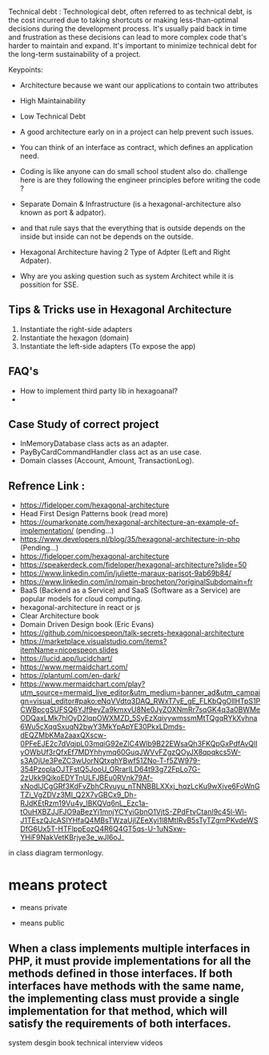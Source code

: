 Technical debt : Technological debt, often referred to as technical debt, is the cost incurred due to taking shortcuts or making less-than-optimal decisions during the development process. It's usually paid back in time and frustration as these decisions can lead to more complex code that's harder to maintain and expand. It's important to minimize technical debt for the long-term sustainability of a project.



Keypoints:
- Architecture because we want our applications to contain two attributes
- High Maintainability
- Low Technical Debt

- A good architecture early on in a project can help prevent such issues.
- You can think of an interface as contract, which defines an application need.

- Coding is like anyone can do small school student also do. challenge here is are they following the engineer principles before writing the code ?
- Separate Domain & Infrastructure (is a hexagonal-architecture also known as port & adpator).
- and that rule says that the everything that is outside depends on the inside but inside can not be depends on the outside.
- Hexagonal Architecture having 2 Type of Adpter (Left and Right Adpater).
- Why are you asking question such as system Architect while it is possition for SSE.

## Tips & Tricks use in Hexagonal Architecture
1. Instantiate the right-side adapters
2. Instantiate the hexagon (domain)
3. Instantiate the left-side adapters (To expose the app)


## FAQ's
- How to implement third party lib in hexagoanal?
- 

## Case Study of correct project
- InMemoryDatabase class acts as an adapter.
- PayByCardCommandHandler class act as an use case.
- Domain classes (Account, Amount, TransactionLog).


## Refrence Link :
- https://fideloper.com/hexagonal-architecture
- Head First Design Patterns book (read more)
- https://oumarkonate.com/hexagonal-architecture-an-example-of-implementation/ (pending...)
- https://www.developers.nl/blog/35/hexagonal-architecture-in-php (Pending...)
- https://fideloper.com/hexagonal-architecture
- https://speakerdeck.com/fideloper/hexagonal-architecture?slide=50
- https://www.linkedin.com/in/juliette-maraux-parisot-9ab69b84/
- https://www.linkedin.com/in/romain-brocheton/?originalSubdomain=fr
- BaaS (Backend as a Service) and SaaS (Software as a Service) are popular models for cloud computing. 
- hexagonal-architecture in react or js
- Clear Architecture book
- Domain Driven Design book (Eric Evans)
- https://github.com/nicoespeon/talk-secrets-hexagonal-architecture
- https://marketplace.visualstudio.com/items?itemName=nicoespeon.slides
- https://lucid.app/lucidchart/
- https://www.mermaidchart.com/
- https://plantuml.com/en-dark/
- https://www.mermaidchart.com/play?utm_source=mermaid_live_editor&utm_medium=banner_ad&utm_campaign=visual_editor#pako:eNqVVdtq3DAQ_RWxT7vE_gE_FLKbQgOllHTpS1PCWBpcgSUFSQ6YJf9eyZa9kmxvU8Ne0JyZOXNmRr7sqGK4q3a0BWMeODQaxLMk7hlOyD2lqpOWXMZD_5SyEzXqivywmssmMtTQgqRYkXvhna6Wu5cXqqSxuqN2bwY3MkYpApYE30PkxLDmds-dEQZMbKMa2aaxQXscw-0PFeEJE2c7dVqjpL03mqiG92eZlC4Wlb9B22EWsaQh3FKQpGxPdfAvQlIyOWbUf3rQfxEf7MDYhhymq60GuqJWVvFZgzQOyJX8qpqkcs5W-s3AOjUe3PeZC3wUorNQtxghYBwf51ZNo-T-f5ZW979-354PzoplaOJTFstQ5JooU_ORrarlLD64t93g72FpLo7G-2zUkk9QikoEDYTnULFJBEu0RVnk79Af-xNodlJCgGRf3KdFvZbhCRvuyu_nTNNBBLXXxj_hqzLcKu9wXjve6FoWnGTZi_VgZDVz3MI_Q2X7vGBCx9_Dh-RJdKEtRzm19Vu4y_IBKQVq6nL_Ezc1a-tOuHXBZJJFJO9aBezYj1mnjYCYyiGbnO1VjtS-ZPdFtvCtanI9c45l-Wl-J1TEszQJcASIYHfaQ4MBsTWzaUjlZEeXyi1l8MtIRvB5sTyTZgmPKvdeWSDfG6Ux5T-HTFlppEozQ4R6Q4GT5qs-U-1uNSxw-YHiF9NakVetKBrjye3e_wJI6oJ_




in class diagram termonlogy.
# means protect
- means private
+ means public


## When a class implements multiple interfaces in PHP, it must provide implementations for all the methods defined in those interfaces. If both interfaces have methods with the same name, the implementing class must provide a single implementation for that method, which will satisfy the requirements of both interfaces.

system desgin book
technical interview videos